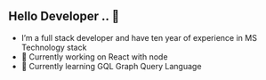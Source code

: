 ## Hello Developer .. 👋 
<ul dir="auto">
   <li> I’m a full stack developer and have ten year of experience in MS Technology stack </li>
  <li>🔭 Currently working on React with node </li>
  <li>🌱 Currently learning GQL Graph Query Language </li>
<!--
🔭 I’m currently working on C# 
**fullstackdeveloper007/fullstackdeveloper007** is a ✨ _special_ ✨ repository because its `README.md` (this file) appears on your GitHub profile.

Here are some ideas to get you started:
🔭 I’m currently working on ...
- 🌱 I’m currently learning ...
- 👯 I’m looking to collaborate on ...
- 🤔 I’m looking for help with ...
- 💬 Ask me about ...
- 📫 How to reach me: ...
- 😄 Pronouns: ...
- ⚡ Fun fact: ...
-->
